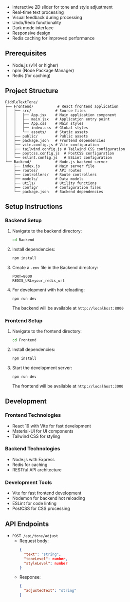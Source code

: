 

- Interactive 2D slider for tone and style adjustment
- Real-time text processing
- Visual feedback during processing
- Undo/Redo functionality
- Dark mode interface
- Responsive design
- Redis caching for improved performance

## Prerequisites

- Node.js (v14 or higher)
- npm (Node Package Manager)
- Redis (for caching)

## Project Structure

```
FiddleTextTone/
├── Frontend/           # React frontend application
│   ├── src/           # Source files
│   │   ├── App.jsx    # Main application component
│   │   ├── main.jsx   # Application entry point
│   │   ├── App.css    # Main styles
│   │   ├── index.css  # Global styles
│   │   └── assets/    # Static assets
│   ├── public/        # Public assets
│   ├── package.json   # Frontend dependencies
│   ├── vite.config.js # Vite configuration
│   ├── tailwind.config.js # Tailwind CSS configuration
│   ├── postcss.config.js  # PostCSS configuration
│   └── eslint.config.js   # ESLint configuration
└── Backend/           # Node.js backend server
    ├── index.js       # Main server file
    ├── routes/        # API routes
    ├── controllers/   # Route controllers
    ├── models/        # Data models
    ├── utils/         # Utility functions
    ├── config/        # Configuration files
    └── package.json   # Backend dependencies
```

## Setup Instructions

### Backend Setup

1. Navigate to the backend directory:
   ```bash
   cd Backend
   ```

2. Install dependencies:
   ```bash
   npm install
   ```

3. Create a `.env` file in the Backend directory:
   ```env
   PORT=8000
   REDIS_URL=your_redis_url
   ```

4. For development with hot reloading:
   ```bash
   npm run dev
   ```
   The backend will be available at `http://localhost:8000`

### Frontend Setup

1. Navigate to the frontend directory:
   ```bash
   cd Frontend
   ```

2. Install dependencies:
   ```bash
   npm install
   ```

3. Start the development server:
   ```bash
   npm run dev
   ```
   The frontend will be available at `http://localhost:3000`


## Development

### Frontend Technologies
- React 19 with Vite for fast development
- Material-UI for UI components
- Tailwind CSS for styling

### Backend Technologies
- Node.js with Express
- Redis for caching
- RESTful API architecture

### Development Tools
- Vite for fast frontend development
- Nodemon for backend hot reloading
- ESLint for code linting
- PostCSS for CSS processing

## API Endpoints

- `POST /api/tone/adjust`
  - Request body:
    ```json
    {
      "text": "string",
      "toneLevel": number,
      "styleLevel": number
    }
    ```
  - Response:
    ```json
    {
      "adjustedText": "string"
    }
    ```

